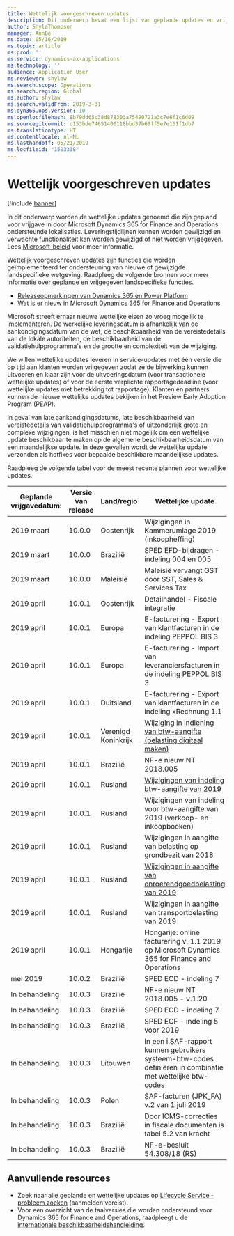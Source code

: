 ```yaml
---
title: Wettelijk voorgeschreven updates
description: Dit onderwerp bevat een lijst van geplande updates en vrijgegeven wettelijke updates voor Microsoft Dynamics 365 for Finance and Operations.
author: ShylaThompson
manager: AnnBe
ms.date: 05/16/2019
ms.topic: article
ms.prod: ''
ms.service: dynamics-ax-applications
ms.technology: ''
audience: Application User
ms.reviewer: shylaw
ms.search.scope: Operations
ms.search.region: Global
ms.author: shylaw
ms.search.validFrom: 2019-3-31
ms.dyn365.ops.version: 10
ms.openlocfilehash: 8b79dd65c38d878303a75490721a3c7e6f1c6d09
ms.sourcegitcommit: d153bde74651400118bbd37b69ff5e7e161f1db7
ms.translationtype: HT
ms.contentlocale: nl-NL
ms.lasthandoff: 05/21/2019
ms.locfileid: "1593338"
---
```

# <a name="regulatory-updates"></a>Wettelijk voorgeschreven updates

[!include [banner](../includes/banner.md)]

In dit onderwerp worden de wettelijke updates genoemd die zijn gepland voor vrijgave in door Microsoft Dynamics 365 for Finance and Operations ondersteunde lokalisaties. Leveringstijdlijnen kunnen worden gewijzigd en verwachte functionaliteit kan worden gewijzigd of niet worden vrijgegeven. Lees [Microsoft-beleid](https://go.microsoft.com/fwlink/p/?linkid=2007332) voor meer informatie. 

Wettelijk voorgeschreven updates zijn functies die worden geïmplementeerd ter ondersteuning van nieuwe of gewijzigde landspecifieke wetgeving. Raadpleeg de volgende bronnen voor meer informatie over geplande en vrijgegeven landspecifieke functies.

- [Releaseopmerkingen van Dynamics 365 en Power Platform](https://docs.microsoft.com/business-applications-release-notes/index)
- [Wat is er nieuw in Microsoft Dynamics 365 for Finance and Operations](../../fin-and-ops/get-started/whats-new-changed.md)

Microsoft streeft ernaar nieuwe wettelijke eisen zo vroeg mogelijk te implementeren. De werkelijke leveringsdatum is afhankelijk van de aankondigingsdatum van de wet, de beschikbaarheid van de vereistedetails van de lokale autoriteiten, de beschikbaarheid van de validatiehulpprogramma's en de grootte en complexiteit van de wijziging. 

We willen wettelijke updates leveren in service-updates met één versie die op tijd aan klanten worden vrijgegeven zodat ze de bijwerking kunnen uitvoeren en klaar zijn voor de uitvoeringsdatum (voor transactionele wettelijke updates) of voor de eerste verplichte rapportagedeadline (voor wettelijke updates met betrekking tot rapportage). Klanten en partners kunnen de nieuwe wettelijke updates bekijken in het Preview Early Adoption Program (PEAP).

In geval van late aankondigingsdatums, late beschikbaarheid van vereistedetails van validatiehulpprogramma's of uitzonderlijk grote en complexe wijzigingen, is het misschien niet mogelijk om een wettelijke update beschikbaar te maken op de algemene beschikbaarheidsdatum van een maandelijkse update. In deze gevallen wordt de wettelijke update verzonden als hotfixes voor bepaalde beschikbare maandelijkse updates.

Raadpleeg de volgende tabel voor de meest recente plannen voor wettelijke updates. 

|Geplande vrijgavedatum:|Versie van release|Land/regio|Wettelijke update|
|--------------------|---------------|-------|-------|
|      2019 maart          |   10.0.0      | Oostenrijk      |   Wijzigingen in Kammerumlage 2019 (inkoopheffing)    |
|      2019 maart          |   10.0.0      |   Brazilië    |     SPED EFD-bijdragen - indeling 004 en 005  |
|      2019 maart          |   10.0.0      |    Maleisië     |Maleisië vervangt GST door SST, Sales & Services Tax        |
|      2019 april          |   10.0.1      |    Oostenrijk     |Detailhandel - Fiscale integratie         |
|      2019 april          |   10.0.1      |    Europa     |E-facturering - Export van klantfacturen in de indeling PEPPOL BIS 3         |
|      2019 april          |   10.0.1      |    Europa     |E-facturering - Import van leveranciersfacturen in de indeling PEPPOL BIS 3         |
|      2019 april          |   10.0.1      |   Duitsland     |E-facturering - Export van klantfacturen in de indeling xRechnung 1.1         |
|      2019 april          |   10.0.1      |    Verenigd Koninkrijk     |[Wijziging in indiening van btw-aangifte (belasting digitaal maken)](emea-gbr-mtd-vat-integration.md)    |    
|      2019 april          |   10.0.1      |    Brazilië     |NF-e nieuw NT 2018.005         |
|      2019 april          |   10.0.1      |    Rusland     |[Wijzigingen van indeling btw-aangifte van 2019](rus-VAT-declaration.md) |
|      2019 april          |   10.0.1      |    Rusland     |Wijzigingen van indeling voor btw-aangifte van 2019 (verkoop- en inkoopboeken) |
|      2019 april          |   10.0.1      |    Rusland     |Wijzigingen in aangifte van belasting op grondbezit van 2018 |
|      2019 april          |   10.0.1      |    Rusland     |[Wijzigingen in aangifte van onroerendgoedbelasting van 2019](rus-assessed-tax-declaration.md)|
|      2019 april          |   10.0.1      |    Rusland     |Wijzigingen in aangifte van transportbelasting van 2019  |
|      2019 april            |   10.0.1      | Hongarije      |  Hongarije: online facturering v. 1.1 2019 op Microsoft Dynamics 365 for Finance and Operations  |
|      mei 2019            |   10.0.2      | Brazilië      |   SPED ECD - indeling 7   |
|      In behandeling            |   10.0.3      | Brazilië      |   NF-e nieuw NT 2018.005 - v.1.20   |
|      In behandeling            |   10.0.3      | Brazilië      |   SPED ECD - indeling 7   |
|      In behandeling            |   10.0.3      | Brazilië      |   SPED ECF - indeling 5 voor 2019   |
|      In behandeling            |   10.0.3      | Litouwen    |   In een i.SAF-rapport kunnen gebruikers systeem-btw-codes definiëren in combinatie met wettelijke btw-codes    |
|      In behandeling            |   10.0.3      | Polen     |   SAF-facturen (JPK_FA) v.2 van 1 juli 2019  |
|      In behandeling            |   10.0.3      | Brazilië   |   Door ICMS-correcties in fiscale documenten is tabel 5.2 van kracht   |
|      In behandeling            |   10.0.3      | Brazilië    |   NF-e-besluit 54.308/18 (RS)   |


## <a name="additional-resources"></a>Aanvullende resources
- Zoek naar alle geplande en wettelijke updates op [Lifecycle Service - probleem zoeken](https://lcs.dynamics.com/Logon/Index) (aanmelden vereist).
- Voor een overzicht van de taalversies die worden ondersteund voor Dynamics 365 for Finance and Operations, raadpleegt u de [internationale beschikbaarheidshandleiding](https://aka.ms/dynamics_365_international_availability_deck).

